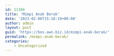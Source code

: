 ```yaml
---
id: 11384
title: 'Mimpi Anak Berak'
date: '2023-02-06T15:18:19+00:00'
author: admin
layout: post
guid: 'https://bos.awn.biz.id/mimpi-anak-berak/'
permalink: /mimpi-anak-berak/
categories:
    - Uncategorized
---
```


